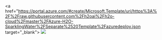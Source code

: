 
<a href="https://portal.azure.com/#create/Microsoft.Template/uri/https%3A%2F%2Fraw.githubusercontent.com%2Fh2oai%2Fh2o-cloud%2Fmaster%2FAzure-H2O-SparklingWater%2FSeparate%2520Template%2Fazuredeploy.json target="_blank">
    <img src="http://azuredeploy.net/deploybutton.png"/>
</a>